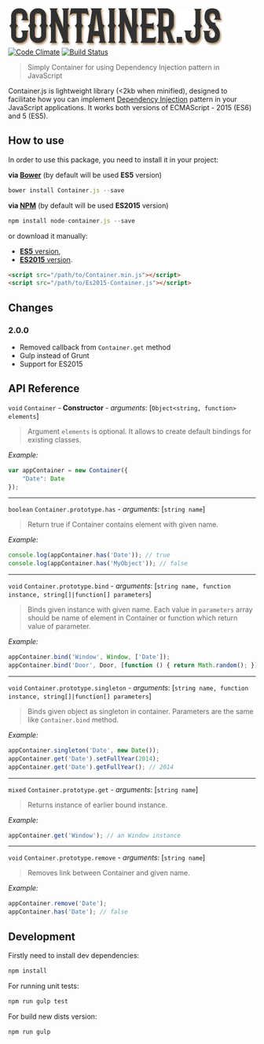 ![Container.js](https://raw.githubusercontent.com/pomek/container.js/master/assets/logo.png)
[![Code Climate](https://codeclimate.com/github/pomek/container.js/badges/gpa.svg)](https://codeclimate.com/github/pomek/container.js)
[![Build Status](https://travis-ci.org/pomek/container.js.svg)](https://travis-ci.org/pomek/container.js)

> Simply Container for using Dependency Injection pattern in JavaScript

Container.js is lightweight library (<2kb when minified), designed to facilitate how you can implement [Dependency Injection](https://en.wikipedia.org/wiki/Dependency_injection) pattern in your JavaScript applications.
It works both versions of ECMAScript - 2015 (ES6) and 5 (ES5).

## How to use

In order to use this package, you need to install it in your project:

**via [Bower](https://bower.io)** (by default will be used **ES5** version)

```js
bower install Container.js --save
```

**via [NPM](https://www.npmjs.com/package/node-container.js)** (by default will be used **ES2015** version)

```js
npm install node-container.js --save
```

or download it manually:
 * [**ES5** version](https://github.com/pomek/container.js/blob/master/dist/Container.min.js),
 * [**ES2015** version](https://github.com/pomek/container.js/blob/master/dist/Es2015-Container.js).

```html
<script src="/path/to/Container.min.js"></script>
<script src="/path/to/Es2015-Container.js"></script>
```

## Changes

### 2.0.0

* Removed callback from `Container.get` method
* Gulp instead of Grunt
* Support for ES2015

## API Reference

`void` `Container` - **Constructor** - *arguments*: [`Object<string, function> elements`]
> Argument `elements` is optional. It allows to create default bindings for existing classes.

*Example:*

```js
var appContainer = new Container({
    "Date": Date
});
```

---

`boolean` `Container.prototype.has` - *arguments*: [`string name`]
> Return true if Container contains element with given name.

*Example:*

```js
console.log(appContainer.has('Date')); // true
console.log(appContainer.has('MyObject')); // false
```

---

`void` `Container.prototype.bind` - *arguments*: [`string name, function instance, string[]|function[] parameters`]
> Binds given instance with given name. Each value in `parameters` array should be name of element in Container or function which return value of parameter.

*Example:*

```js
appContainer.bind('Window', Window, ['Date']);
appContainer.bind('Door', Door, [function () { return Math.random(); }]);
```

---

`void` `Container.prototype.singleton` - *arguments*: [`string name, function instance, string[]|function[] parameters`]
> Binds given object as singleton in container. Parameters are the same like `Container.bind` method.

*Example:*

```js
appContainer.singleton('Date', new Date());
appContainer.get('Date').setFullYear(2014);
appContainer.get('Date').getFullYear(); // 2014
```

---

`mixed` `Container.prototype.get` - *arguments*: [`string name`]
> Returns instance of earlier bound instance.

*Example:*

```js
appContainer.get('Window'); // an Window instance
```

---

`void` `Container.prototype.remove` - *arguments*: [`string name`]
> Removes link between Container and given name.

*Example:*

```js
appContainer.remove('Date');
appContainer.has('Date'); // false
```

## Development

Firstly need to install dev dependencies:

```js
npm install
```

For running unit tests:

```js
npm run gulp test
```

For build new dists version:

```js
npm run gulp
```

